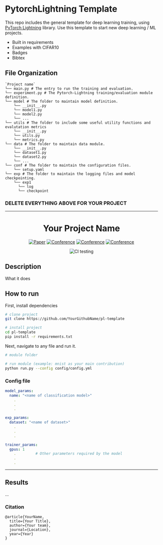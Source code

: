 # PytorchLightning Template
This repo includes the general template for deep learning training, using [PyTorch Lightning](https://github.com/PytorchLightning/pytorch-lightning) library. Use this template to start new deep learning / ML projects.

- Built in requirements
- Examples with CIFAR10
- Badges
- Bibtex

## File Organization
```
`Project name`
└── main.py # The entry to run the training and evaluation.
└── experiment.py # The Pytorch-Lightning training/evaluation module definition.
└── model # The folder to maintain model definition.
    └── __init__.py
    └── model1.py
    └── model2.py
    └── ...
└── utils # The folder to include some useful utility functions and evalutation metrics
    └── __init__.py
    └── utils.py
    └── metrics.py
└── data # The folder to maintain data module.
    └── __init__.py
    └── dataset1.py
    └── dataset2.py
    └── ...
└── conf # The folder to maintain the configuration files.
    └── setup.yaml
└── exp # The folder to maintain the logging files and model checkpointing.
    └── exp1
      └── log
      └── checkpoint

``` 

### DELETE EVERYTHING ABOVE FOR YOUR PROJECT  
 
---

<div align="center">    
 
# Your Project Name     

[![Paper](http://img.shields.io/badge/paper-arxiv.1001.2234-B31B1B.svg)](https://www.nature.com/articles/nature14539)
[![Conference](http://img.shields.io/badge/NeurIPS-2019-4b44ce.svg)](https://papers.nips.cc/book/advances-in-neural-information-processing-systems-31-2018)
[![Conference](http://img.shields.io/badge/ICLR-2019-4b44ce.svg)](https://papers.nips.cc/book/advances-in-neural-information-processing-systems-31-2018)
[![Conference](http://img.shields.io/badge/AnyConference-year-4b44ce.svg)](https://papers.nips.cc/book/advances-in-neural-information-processing-systems-31-2018)  
<!--
ARXIV     
[![Paper](http://img.shields.io/badge/arxiv-math.co:1480.1111-B31B1B.svg)](https://www.nature.com/articles/nature14539)
-->
![CI testing](https://github.com/PyTorchLightning/deep-learning-project-template/workflows/CI%20testing/badge.svg?branch=master&event=push)


<!--  
Conference   
-->   
</div>
 
## Description   
What it does   

## How to run   
First, install dependencies   
```bash
# clone project   
git clone https://github.com/YourGithubName/pl-template

# install project   
cd pl-template
pip install -r requirements.txt
 ```   
 Next, navigate to any file and run it.   
 ```bash
# module folder

# run module (example: mnist as your main contribution)   
python run.py --config config/config.yml
```
### Config file
```yaml
model_params:
  name: "<name of classification model>"
    .
    .
    .

exp_params:
  dataset: "<name of dataset>"
    .
    .
    .

trainer_params:
  gpus: 1
    .         # Other parameters required by the model
    .
    .

```

----
## Results

...
<!-- ## Imports
This project is setup as a package which means you can now easily import any file into any other file like so:
```python
from project.datasets.mnist import mnist
from project.lit_classifier_main import LitClassifier
from pytorch_lightning import Trainer

# model
model = LitClassifier()

# data
train, val, test = mnist()

# train
trainer = Trainer()
trainer.fit(model, train, val)

# test using the best model!
trainer.test(test_dataloaders=test)
``` -->

### Citation   
```
@article{YourName,
  title={Your Title},
  author={Your team},
  journal={Location},
  year={Year}
}
```   

